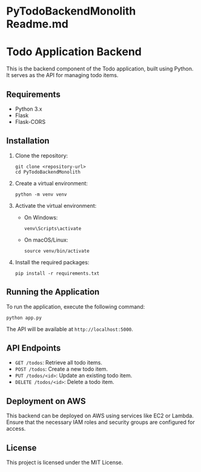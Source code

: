 # PyTodoBackendMonolith Readme.md

# Todo Application Backend

This is the backend component of the Todo application, built using Python. It serves as the API for managing todo items.

## Requirements

- Python 3.x
- Flask
- Flask-CORS

## Installation

1. Clone the repository:
   ```
   git clone <repository-url>
   cd PyTodoBackendMonolith
   ```

2. Create a virtual environment:
   ```
   python -m venv venv
   ```

3. Activate the virtual environment:
   - On Windows:
     ```
     venv\Scripts\activate
     ```
   - On macOS/Linux:
     ```
     source venv/bin/activate
     ```

4. Install the required packages:
   ```
   pip install -r requirements.txt
   ```

## Running the Application

To run the application, execute the following command:
```
python app.py
```

The API will be available at `http://localhost:5000`.

## API Endpoints

- `GET /todos`: Retrieve all todo items.
- `POST /todos`: Create a new todo item.
- `PUT /todos/<id>`: Update an existing todo item.
- `DELETE /todos/<id>`: Delete a todo item.

## Deployment on AWS

This backend can be deployed on AWS using services like EC2 or Lambda. Ensure that the necessary IAM roles and security groups are configured for access.

## License

This project is licensed under the MIT License.